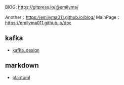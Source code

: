 BlOG: https://gitpress.io/@emilyma/

Another：https://emilyma011.github.io/blog/
MainPage： https://emilyma011.github.io/doc

## kafka
* [kafka_design](./kafka_design)

## markdown
* [plantuml](./plantuml)

